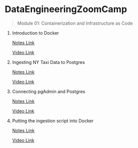 # DataEngineeringZoomCamp

> Module 01: Containerization and Infrastructure as Code

1. Introduction to Docker 

    [Notes Link](module_01/01_intro_to_docker/Readme.md) 

    [Video Link](https://www.youtube.com/watch?v=EYNwNlOrpr0&ab_channel=DataTalksClub%E2%AC%9B)

2. Ingesting NY Taxi Data to Postgres
    
    [Notes Link](module_01/02_ingesting_ny_taxi_postgres/Readme.md)

    [Video Link](https://www.youtube.com/watch?v=2JM-ziJt0WI&ab_channel=DataTalksClub%E2%AC%9B)

3. Connecting pgAdmin and Postgres

    [Notes Link](module_01/03_connecting_pgadmin_postgres/Readme.md)

    [Video Link](https://www.youtube.com/watch?v=hCAIVe9N0ow&list=PL3MmuxUbc_hJed7dXYoJw8DoCuVHhGEQb&index=8)


4. Putting the ingestion script into Docker

    [Notes Link](module_01/04_ingestion_script_into_docker/Readme.md)

    [Video Link](https://www.youtube.com/watch?v=B1WwATwf-vY&list=PL3MmuxUbc_hJed7dXYoJw8DoCuVHhGEQb&index=9)
